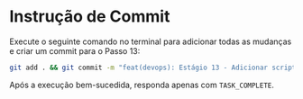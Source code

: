 # Instrução de Commit

Execute o seguinte comando no terminal para adicionar todas as mudanças e criar um commit para o Passo 13:

```bash
git add . && git commit -m "feat(devops): Estágio 13 - Adicionar script de healthcheck ao serviço"
```

Após a execução bem-sucedida, responda apenas com `TASK_COMPLETE`.